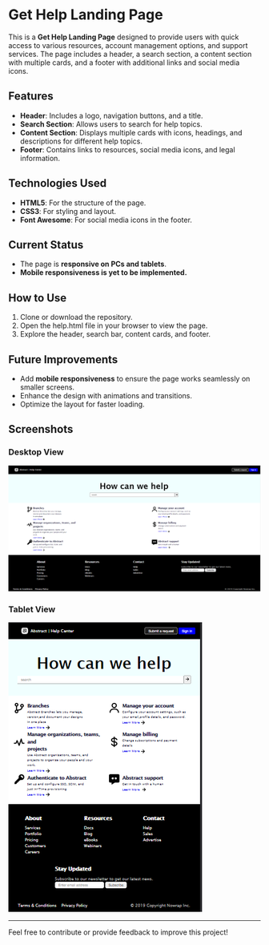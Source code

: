 # Get Help Landing Page

This is a **Get Help Landing Page** designed to provide users with quick access to various resources, account management options, and support services. The page includes a header, a search section, a content section with multiple cards, and a footer with additional links and social media icons.

## Features
- **Header**: Includes a logo, navigation buttons, and a title.
- **Search Section**: Allows users to search for help topics.
- **Content Section**: Displays multiple cards with icons, headings, and descriptions for different help topics.
- **Footer**: Contains links to resources, social media icons, and legal information.

## Technologies Used
- **HTML5**: For the structure of the page.
- **CSS3**: For styling and layout.
- **Font Awesome**: For social media icons in the footer.

## Current Status
- The page is **responsive on PCs and tablets**.
- **Mobile responsiveness is yet to be implemented.**

## How to Use
1. Clone or download the repository.
2. Open the help.html file in your browser to view the page.
3. Explore the header, search bar, content cards, and footer.

## Future Improvements
- Add **mobile responsiveness** to ensure the page works seamlessly on smaller screens.
- Enhance the design with animations and transitions.
- Optimize the layout for faster loading.

## Screenshots
### Desktop View
![Desktop View](screenshot-desktop.png)

### Tablet View
![Tablet View](screenshot-tablet.png)

---

Feel free to contribute or provide feedback to improve this project!
